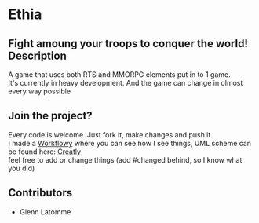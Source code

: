 Ethia
===
Fight amoung your troops to conquer the world!
Description
---
A game that uses both RTS and MMORPG elements put in to 1 game.<br>
It's currently in heavy development. And the game can change in olmost every way possible

Join the project?
---
Every code is welcome. Just fork it, make changes and push it.<br>
I made a [Workflowy](https://workflowy.com/shared/66ceef55-21f6-efe1-17d0-7bca256dfd10/) where you can see how I see things, UML scheme can be found here: [Creatly](https://creately.com/diagram/h4tuaic52/7An7TFDZejmpREmeMoEIpDTDJU%3D)<br>
feel free to add or change things (add #changed behind, so I know what you did)

Contributors
---
 - Glenn Latomme